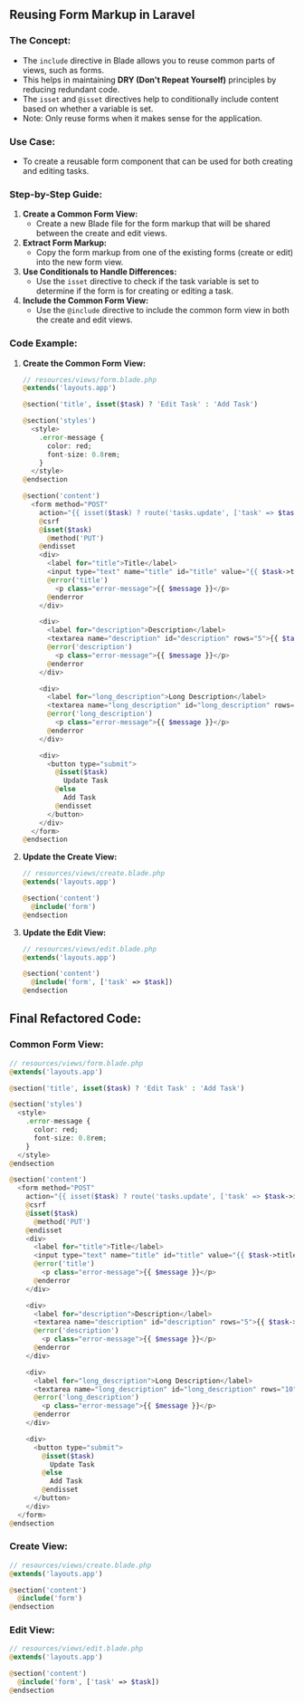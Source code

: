 ## Reusing Form Markup in Laravel

### The Concept:

- The `include` directive in Blade allows you to reuse common parts of views, such as forms.
- This helps in maintaining **DRY (Don't Repeat Yourself)** principles by reducing redundant code.
- The `isset` and `@isset` directives help to conditionally include content based on whether a variable is set.
- Note: Only reuse forms when it makes sense for the application.

### Use Case:

- To create a reusable form component that can be used for both creating and editing tasks.

### Step-by-Step Guide:

1. **Create a Common Form View:**
    - Create a new Blade file for the form markup that will be shared between the create and edit views.
2. **Extract Form Markup:**
    - Copy the form markup from one of the existing forms (create or edit) into the new form view.
3. **Use Conditionals to Handle Differences:**
    - Use the `isset` directive to check if the task variable is set to determine if the form is for creating or editing a task.
4. **Include the Common Form View:**
    - Use the `@include` directive to include the common form view in both the create and edit views.

### Code Example:

1. **Create the Common Form View:**
    
    ```php
    // resources/views/form.blade.php
    @extends('layouts.app')
    
    @section('title', isset($task) ? 'Edit Task' : 'Add Task')
    
    @section('styles')
      <style>
        .error-message {
          color: red;
          font-size: 0.8rem;
        }
      </style>
    @endsection
    
    @section('content')
      <form method="POST"
        action="{{ isset($task) ? route('tasks.update', ['task' => $task->id]) : route('tasks.store') }}">
        @csrf
        @isset($task)
          @method('PUT')
        @endisset
        <div>
          <label for="title">Title</label>
          <input type="text" name="title" id="title" value="{{ $task->title ?? old('title') }}" />
          @error('title')
            <p class="error-message">{{ $message }}</p>
          @enderror
        </div>
    
        <div>
          <label for="description">Description</label>
          <textarea name="description" id="description" rows="5">{{ $task->description ?? old('description') }}</textarea>
          @error('description')
            <p class="error-message">{{ $message }}</p>
          @enderror
        </div>
    
        <div>
          <label for="long_description">Long Description</label>
          <textarea name="long_description" id="long_description" rows="10">{{ $task->long_description ?? old('long_description') }}</textarea>
          @error('long_description')
            <p class="error-message">{{ $message }}</p>
          @enderror
        </div>
    
        <div>
          <button type="submit">
            @isset($task)
              Update Task
            @else
              Add Task
            @endisset
          </button>
        </div>
      </form>
    @endsection
    
    ```
    
2. **Update the Create View:**
    
    ```php
    // resources/views/create.blade.php
    @extends('layouts.app')
    
    @section('content')
      @include('form')
    @endsection
    
    ```
    
3. **Update the Edit View:**
    
    ```php
    // resources/views/edit.blade.php
    @extends('layouts.app')
    
    @section('content')
      @include('form', ['task' => $task])
    @endsection
    
    ```
    

## Final Refactored Code:

### Common Form View:

```php
// resources/views/form.blade.php
@extends('layouts.app')

@section('title', isset($task) ? 'Edit Task' : 'Add Task')

@section('styles')
  <style>
    .error-message {
      color: red;
      font-size: 0.8rem;
    }
  </style>
@endsection

@section('content')
  <form method="POST"
    action="{{ isset($task) ? route('tasks.update', ['task' => $task->id]) : route('tasks.store') }}">
    @csrf
    @isset($task)
      @method('PUT')
    @endisset
    <div>
      <label for="title">Title</label>
      <input type="text" name="title" id="title" value="{{ $task->title ?? old('title') }}" />
      @error('title')
        <p class="error-message">{{ $message }}</p>
      @enderror
    </div>

    <div>
      <label for="description">Description</label>
      <textarea name="description" id="description" rows="5">{{ $task->description ?? old('description') }}</textarea>
      @error('description')
        <p class="error-message">{{ $message }}</p>
      @enderror
    </div>

    <div>
      <label for="long_description">Long Description</label>
      <textarea name="long_description" id="long_description" rows="10">{{ $task->long_description ?? old('long_description') }}</textarea>
      @error('long_description')
        <p class="error-message">{{ $message }}</p>
      @enderror
    </div>

    <div>
      <button type="submit">
        @isset($task)
          Update Task
        @else
          Add Task
        @endisset
      </button>
    </div>
  </form>
@endsection

```

### Create View:

```php
// resources/views/create.blade.php
@extends('layouts.app')

@section('content')
  @include('form')
@endsection

```

### Edit View:

```php
// resources/views/edit.blade.php
@extends('layouts.app')

@section('content')
  @include('form', ['task' => $task])
@endsection

```